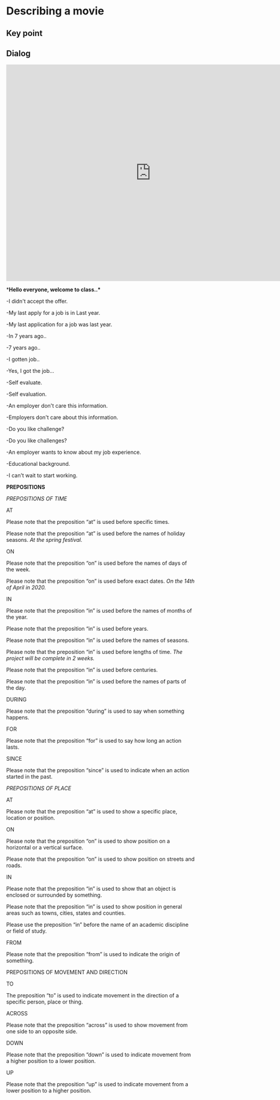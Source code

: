 # Describing a movie

## Key point

## Dialog

<iframe name="easyXDM_default9371_provider" id="easyXDM_default9371_provider" src="https://cns.ef-cdn.com/Juno/EvcContent/79/67/Preparing_your_resume/index.html?api_v=0.0.13&amp;accessKey=9f93dbf8-90e9-40f1-a81c-1cbb2ee90ba2&amp;attendanceToken=2f05d234-b66a-425c-a430-f5c23b835beb&amp;xdm_e=https%3A%2F%2Fevc.ef.com.cn&amp;xdm_c=default9371&amp;xdm_p=1" frameborder="0" style="box-sizing: border-box; width: 770.656px; height: 578px;"></iframe>

***Hello everyone, welcome to class..\***





-I didn't accept the offer.



-My last apply for a job is in Last year.

-My last application for a job was last year.



-In 7 years ago..

-7 years ago..



-I gotten job..

-Yes, I got the job...



-Self evaluate.

-Self evaluation.



-An employer don't care this information.

-Employers don't care about this information.



-Do you like challenge?

-Do you like challenges?





-An employer wants to know about my job experience.

-Educational background.



-I can't wait to start working.



**PREPOSITIONS**



*PREPOSITIONS OF TIME*



AT

Please note that the preposition “at” is used before specific times.



Please note that the preposition “at” is used before the names of holiday seasons. *At the spring festival.*



ON

Please note that the preposition “on” is used before the names of days of the week.



Please note that the preposition “on” is used before exact dates. *On the 14th of April in 2020.*



IN

Please note that the preposition “in” is used before the names of months of the year.



Please note that the preposition “in” is used before years.



Please note that the preposition “in” is used before the names of seasons.



Please note that the preposition “in” is used before lengths of time. *The project will be complete in 2 weeks.*



Please note that the preposition “in” is used before centuries.



Please note that the preposition “in” is used before the names of parts of the day.





DURING

Please note that the preposition “during” is used to say when something happens.



FOR

Please note that the preposition “for” is used to say how long an action lasts.





SINCE

Please note that the preposition “since” is used to indicate when an action started in the past.







*PREPOSITIONS OF PLACE*



AT

Please note that the preposition “at” is used to show a specific place, location or position.



ON

Please note that the preposition “on” is used to show position on a horizontal or a vertical surface.



Please note that the preposition “on” is used to show position on streets and roads.



IN

Please note that the preposition “in” is used to show that an object is enclosed or surrounded by something.



Please note that the preposition “in” is used to show position in general areas such as towns, cities, states and counties.



Please use the preposition “in” before the name of an academic discipline or field of study.



FROM

Please note that the preposition “from” is used to indicate the origin of something.





PREPOSITIONS OF MOVEMENT AND DIRECTION



TO

The preposition “to” is used to indicate movement in the direction of a specific person, place or thing.



ACROSS

Please note that the preposition “across” is used to show movement from one side to an opposite side.



DOWN

Please note that the preposition “down” is used to indicate movement from a higher position to a lower position.



UP

Please note that the preposition “up” is used to indicate movement from a lower position to a higher position.